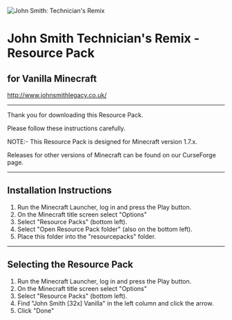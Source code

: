 ![John Smith: Technician's Remix](pack.png)

# John Smith Technician's Remix - Resource Pack

## for Vanilla Minecraft

<http://www.johnsmithlegacy.co.uk/>

---

Thank you for downloading this Resource Pack.

Please follow these instructions carefully.

NOTE:- This Resource Pack is designed for Minecraft version 1.7.x.

Releases for other versions of Minecraft can be found on our CurseForge page.

---

## Installation Instructions

1. Run the Minecraft Launcher, log in and press the Play button.
2. On the Minecraft title screen select "Options"
3. Select "Resource Packs" (bottom left).
4. Select "Open Resource Pack folder" (also on the bottom left).
5. Place this folder into the "resourcepacks" folder.

---

## Selecting the Resource Pack

1. Run the Minecraft Launcher, log in and press the Play button.
2. On the Minecraft title screen select "Options"
3. Select "Resource Packs" (bottom left).
4. Find "John Smith [32x] Vanilla" in the left column and click the arrow.
5. Click "Done"
